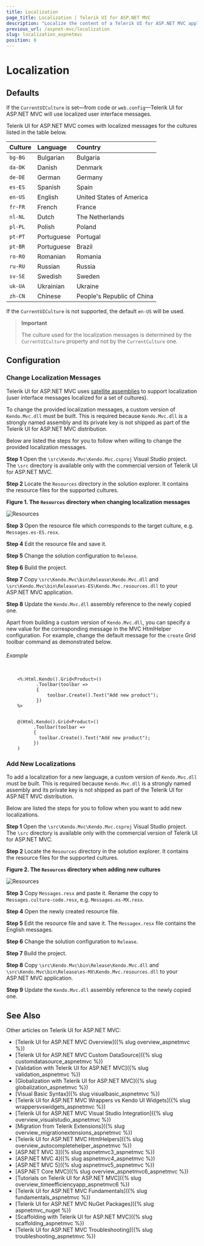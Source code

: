 ```yaml
---
title: Localization
page_title: Localization | Telerik UI for ASP.NET MVC
description: "Localize the content of a Telerik UI for ASP.NET MVC application."
previous_url: /aspnet-mvc/localization
slug: localization_aspnetmvc
position: 8
---
```


# Localization

## Defaults


If the `CurrentUICulture` is set&mdash;from code or `web.config`&mdash;Telerik UI for ASP.NET MVC will use localized user interface messages.

Telerik UI for ASP.NET MVC comes with localized messages for the cultures listed in the table below.

| Culture   | Language  | Country
|:---       |:---       |:---
|`bg-BG`    |Bulgarian  |Bulgaria
|`da-DK`    |Danish     |Denmark
|`de-DE`    |German     |Germany
|`es-ES`    |Spanish    |Spain
|`en-US`    |English    |United States of America
|`fr-FR`    |French     |France
|`nl-NL`    |Dutch      |The Netherlands
|`pl-PL`    |Polish     |Poland
|`pt-PT`    |Portuguese |Portugal
|`pt-BR`    |Portuguese |Brazil
|`ro-RO`    |Romanian   |Romania
|`ru-RU`    |Russian    |Russia
|`sv-SE`    |Swedish    |Sweden
|`uk-UA`    |Ukrainian  |Ukraine
|`zh-CN`    |Chinese    |People's Republic of China

If the `CurrentUICulture` is not supported, the default `en-US` will be used.

> **Important**
>
> The culture used for the localization messages is determined by the `CurrentUICulture` property and not by the `CurrentCulture` one.

## Configuration

### Change Localization Messages

Telerik UI for ASP.NET MVC uses [satellite assemblies](http://blogs.msdn.com/b/global_developer/archive/2011/07/22/introduction-to-satellite-assemblies.aspx) to support localization (user interface messages localized for a set of cultures).

To change the provided localization messages, a custom version of `Kendo.Mvc.dll` must be built. This is required because `Kendo.Mvc.dll` is a strongly named assembly and its private key is not shipped as part of the Telerik UI for ASP.NET MVC distribution.

Below are listed the steps for you to follow when willing to change the provided localization messages.

**Step 1** Open the `\src\Kendo.Mvc\Kendo.Mvc.csproj` Visual Studio project. The `\src` directory is available only with the commercial version of Telerik UI for ASP.NET MVC.

**Step 2** Locate the `Resources` directory in the solution explorer. It contains the resource files for the supported cultures.

**Figure 1. The `Resources` directory when changing localization messages**

![Resources](/aspnet-mvc/images/resources.png)

**Step 3** Open the resource file which corresponds to the target culture, e.g. `Messages.es-ES.resx`.

**Step 4** Edit the resource file and save it.

**Step 5** Change the solution configuration to `Release`.

**Step 6** Build the project.

**Step 7** Copy `\src\Kendo.Mvc\bin\Release\Kendo.Mvc.dll` and `\src\Kendo.Mvc\bin\Release\es-ES\Kendo.Mvc.resources.dll` to your ASP.NET MVC application.

**Step 8** Update the `Kendo.Mvc.dll` assembly reference to the newly copied one.

Apart from building a custom version of `Kendo.Mvc.dll`, you can specify a new value for the corresponding message in the MVC HtmlHelper configuration. For example, change the default message for the `create` Grid toolbar command as demonstrated below.

###### Example

```tab-ASPX

    <%:Html.Kendo().Grid<Product>()
           .Toolbar(toolbar =>
           {
               toolbar.Create().Text("Add new product");
           })
    %>
```
```tab-Razor

    @(Html.Kendo().Grid<Product>()
          .Toolbar(toolbar =>
          {
            toolbar.Create().Text("Add new product");
          })
    )
```

### Add New Localizations

To add a localization for a new language, a custom version of `Kendo.Mvc.dll` must be built. This is required because `Kendo.Mvc.dll` is a strongly named assembly and its private key is not shipped as part of the Telerik UI for ASP.NET MVC distribution.

Below are listed the steps for you to follow when you want to add new localizations.

**Step 1** Open the `\src\Kendo.Mvc\Kendo.Mvc.csproj` Visual Studio project. The `\src` directory is available only with the commercial version of Telerik UI for ASP.NET MVC.

**Step 2** Locate the `Resources` directory in the solution explorer. It contains the resource files for the supported cultures.

**Figure 2. The `Resources` directory when adding new cultures**

![Resources](/aspnet-mvc/images/resources.png)

**Step 3** Copy `Messages.resx` and paste it. Rename the copy to `Messages.culture-code.resx`, e.g. `Messages.es-MX.resx`.

**Step 4** Open the newly created resource file.

**Step 5** Edit the resource file and save it. The `Messagex.resx` file contains the English messages.

**Step 6** Change the solution configuration to `Release`.

**Step 7** Build the project.

**Step 8** Copy `\src\Kendo.Mvc\bin\Release\Kendo.Mvc.dll` and `\src\Kendo.Mvc\bin\Release\es-MX\Kendo.Mvc.resources.dll` to your ASP.NET MVC application.

**Step 9** Update the `Kendo.Mvc.dll` assembly reference to the newly copied one.

## See Also

Other articles on Telerik UI for ASP.NET MVC:

* [Telerik UI for ASP.NET MVC Overview]({% slug overview_aspnetmvc %})
* [Telerik UI for ASP.NET MVC Custom DataSource]({% slug customdatasource_aspnetmvc %})
* [Validation with Telerik UI for ASP.NET MVC]({% slug validation_aspnetmvc %})
* [Globalization with Telerik UI for ASP.NET MVC]({% slug globalization_aspnetmvc %})
* [Visual Basic Syntax]({% slug visualbasic_aspnetmvc %})
* [Telerik UI for ASP.NET MVC Wrappers vs Kendo UI Widgets]({% slug wrappersvswidgets_aspnetmvc %})
* [Telerik UI for ASP.NET MVC Visual Studio Integration]({% slug overview_visualstudio_aspnetmvc %})
* [Migration from Telerik Extensions]({% slug overview_migrationextensions_aspnetmvc %})
* [Telerik UI for ASP.NET MVC HtmlHelpers]({% slug overview_autocompletehelper_aspnetmvc %})
* [ASP.NET MVC 3]({% slug aspnetmvc3_aspnetmvc %})
* [ASP.NET MVC 4]({% slug aspnetmvc4_aspnetmvc %})
* [ASP.NET MVC 5]({% slug aspnetmvc5_aspnetmvc %})
* [ASP.NET Core MVC]({% slug overview_aspnetmvc6_aspnetmvc %})
* [Tutorials on Telerik UI for ASP.NET MVC]({% slug overview_timeefficiencyapp_aspnetmvc6 %})
* [Telerik UI for ASP.NET MVC Fundamentals]({% slug fundamentals_aspnetmvc %})
* [Telerik UI for ASP.NET MVC NuGet Packages]({% slug aspnetmvc_nuget %})
* [Scaffolding with Telerik UI for ASP.NET MVC]({% slug scaffolding_aspnetmvc %})
* [Telerik UI for ASP.NET MVC Troubleshooting]({% slug troubleshooting_aspnetmvc %})

